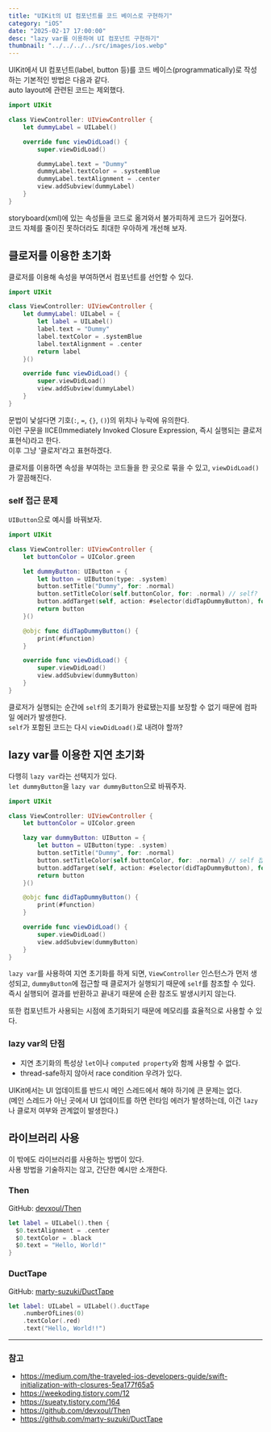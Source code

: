 ```yaml
---
title: "UIKit의 UI 컴포넌트를 코드 베이스로 구현하기"
category: "iOS"
date: "2025-02-17 17:00:00"
desc: "lazy var를 이용하여 UI 컴포넌트 구현하기"
thumbnail: "../../../../src/images/ios.webp"
---
```


UIKit에서 UI 컴포넌트(label, button 등)를 코드 베이스(programmatically)로 작성하는 기본적인 방법은 다음과 같다.<br>
auto layout에 관련된 코드는 제외했다.

```swift
import UIKit

class ViewController: UIViewController {
    let dummyLabel = UILabel()

    override func viewDidLoad() {
        super.viewDidLoad()

        dummyLabel.text = "Dummy"
        dummyLabel.textColor = .systemBlue
        dummyLabel.textAlignment = .center
        view.addSubview(dummyLabel)
    }
}
```

storyboard(xml)에 있는 속성들을 코드로 옮겨와서 불가피하게 코드가 길어졌다.<br>
코드 자체를 줄이진 못하더라도 최대한 우아하게 개선해 보자.

## 클로저를 이용한 초기화

클로저를 이용해 속성을 부여하면서 컴포넌트를 선언할 수 있다.

```swift
import UIKit

class ViewController: UIViewController {
    let dummyLabel: UILabel = {
        let label = UILabel()
        label.text = "Dummy"
        label.textColor = .systemBlue
        label.textAlignment = .center
        return label
    }()

    override func viewDidLoad() {
        super.viewDidLoad()
        view.addSubview(dummyLabel)
    }
}
```

문법이 낯설다면 기호(`:`, `=`, `{}`, `()`)의 위치나 누락에 유의한다.<br>
이런 구문을 IICE(Immediately Invoked Closure Expression, 즉시 실행되는 클로저 표현식)라고 한다.<br>
이후 그냥 '클로저'라고 표현하겠다.

클로저를 이용하면 속성을 부여하는 코드들을 한 곳으로 묶을 수 있고, `viewDidLoad()`가 깔끔해진다.

### self 접근 문제

`UIButton`으로 예시를 바꿔보자.

```swift
import UIKit

class ViewController: UIViewController {
    let buttonColor = UIColor.green

    let dummyButton: UIButton = {
        let button = UIButton(type: .system)
        button.setTitle("Dummy", for: .normal)
        button.setTitleColor(self.buttonColor, for: .normal) // self?
        button.addTarget(self, action: #selector(didTapDummyButton), for: .touchUpInside) // self?
        return button
    }()

    @objc func didTapDummyButton() {
        print(#function)
    }

    override func viewDidLoad() {
        super.viewDidLoad()
        view.addSubview(dummyButton)
    }
}
```

클로저가 실행되는 순간에 `self`의 초기화가 완료됐는지를 보장할 수 없기 때문에 컴파일 에러가 발생한다.<br>
`self`가 포함된 코드는 다시 `viewDidLoad()`로 내려야 할까?

## lazy var를 이용한 지연 초기화

다행히 `lazy var`라는 선택지가 있다.<br>
`let dummyButton`을 `lazy var dummyButton`으로 바꿔주자.

```swift
import UIKit

class ViewController: UIViewController {
    let buttonColor = UIColor.green

    lazy var dummyButton: UIButton = {
        let button = UIButton(type: .system)
        button.setTitle("Dummy", for: .normal)
        button.setTitleColor(self.buttonColor, for: .normal) // self 접근 ok
        button.addTarget(self, action: #selector(didTapDummyButton), for: .touchUpInside) // self 접근 ok
        return button
    }()

    @objc func didTapDummyButton() {
        print(#function)
    }

    override func viewDidLoad() {
        super.viewDidLoad()
        view.addSubview(dummyButton)
    }
}
```

`lazy var`를 사용하여 지연 초기화를 하게 되면, `ViewController` 인스턴스가 먼저 생성되고, `dummyButton`에 접근할 때 클로저가 실행되기 때문에 `self`를 참조할 수 있다.<br>
즉시 실행되어 결과를 반환하고 끝내기 때문에 순환 참조도 발생시키지 않는다.

또한 컴포넌트가 사용되는 시점에 초기화되기 때문에 메모리를 효율적으로 사용할 수 있다.

### lazy var의 단점

- 지연 초기화의 특성상 `let`이나 `computed property`와 함께 사용할 수 없다.
- thread-safe하지 않아서 race condition 우려가 있다.

UIKit에서는 UI 업데이트를 반드시 메인 스레드에서 해야 하기에 큰 문제는 없다.<br>
(메인 스레드가 아닌 곳에서 UI 업데이트를 하면 런타임 에러가 발생하는데, 이건 `lazy`나 클로저 여부와 관계없이 발생한다.)

## 라이브러리 사용

이 밖에도 라이브러리를 사용하는 방법이 있다.<br>
사용 방법을 기술하지는 않고, 간단한 예시만 소개한다.

### Then

GitHub: [devxoul/Then](https://github.com/devxoul/Then)

```swift
let label = UILabel().then {
  $0.textAlignment = .center
  $0.textColor = .black
  $0.text = "Hello, World!"
}
```

### DuctTape

GitHub: [marty-suzuki/DuctTape](https://github.com/marty-suzuki/DuctTape)

```swift
let label: UILabel = UILabel().ductTape
    .numberOfLines(0)
    .textColor(.red)
    .text("Hello, World!!")
```

---

### 참고

- https://medium.com/the-traveled-ios-developers-guide/swift-initialization-with-closures-5ea177f65a5
- https://weekoding.tistory.com/12
- https://sueaty.tistory.com/164
- https://github.com/devxoul/Then
- https://github.com/marty-suzuki/DuctTape
